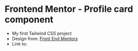# Frontend Mentor - Profile card component
* My first Tailwind CSS project
* Design from:
    [Front End Mentors](https://www.frontendmentor.io)
* Link to:



